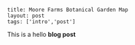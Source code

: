 ```
title: Moore Farms Botanical Garden Map
layout: post
tags: ['intro','post']
```

This is a hello **blog post**